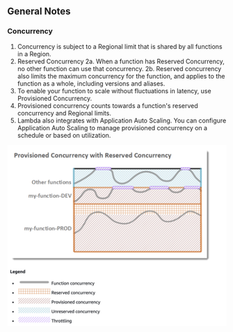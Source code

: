 ## General Notes

### Concurrency
1. Concurrency is subject to a Regional limit that is shared by all functions in a Region. 
2. Reserved Concurrency
2a. When a function has Reserved Concurrency, no other function can use that concurrency. 
2b. Reserved concurrency also limits the maximum concurrency for the function, and applies to the function as a whole, including versions and aliases.
3. To enable your function to scale without fluctuations in latency, use Provisioned Concurrency. 
4. Provisioned concurrency counts towards a function's reserved concurrency and Regional limits.
5. Lambda also integrates with Application Auto Scaling. You can configure Application Auto Scaling to manage provisioned concurrency on a schedule or based on utilization.

![Concurrency](images/concurrency.png)
